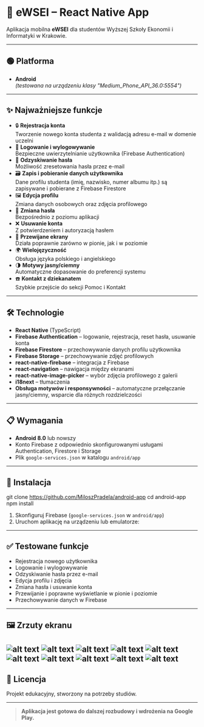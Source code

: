 # 📱 eWSEI – React Native App

Aplikacja mobilna **eWSEI** dla studentów Wyższej Szkoły Ekonomii i Informatyki w Krakowie.

---

## 🟢 Platforma

- **Android**  
  _(testowana na urządzeniu klasy "Medium_Phone_API_36.0:5554")_

---

## ✨ Najważniejsze funkcje

- 🔒 **Rejestracja konta**  
  Tworzenie nowego konta studenta z walidacją adresu e-mail w domenie uczelni
- 🔑 **Logowanie i wylogowywanie**  
  Bezpieczne uwierzytelnianie użytkownika (Firebase Authentication)
- 📧 **Odzyskiwanie hasła**  
  Możliwość zresetowania hasła przez e-mail
- 🗃️ **Zapis i pobieranie danych użytkownika**  
  Dane profilu studenta (imię, nazwisko, numer albumu itp.) są zapisywane i pobierane z Firebase Firestore
- 🖼️ **Edycja profilu**  
  Zmiana danych osobowych oraz zdjęcia profilowego
- 🔄 **Zmiana hasła**  
  Bezpośrednio z poziomu aplikacji
- ❌ **Usuwanie konta**  
  Z potwierdzeniem i autoryzacją hasłem
- 🔄 **Przewijane ekrany**  
  Działa poprawnie zarówno w pionie, jak i w poziomie
- 🌍 **Wielojęzyczność**  
  Obsługa języka polskiego i angielskiego
- 🌗 **Motywy jasny/ciemny**  
  Automatyczne dopasowanie do preferencji systemu
- ☎️ **Kontakt z dziekanatem**  
  Szybkie przejście do sekcji Pomoc i Kontakt

---

## 🛠️ Technologie

- **React Native** (TypeScript)
- **Firebase Authentication** – logowanie, rejestracja, reset hasła, usuwanie konta
- **Firebase Firestore** – przechowywanie danych profilu użytkownika
- **Firebase Storage** – przechowywanie zdjęć profilowych
- **react-native-firebase** – integracja z Firebase
- **react-navigation** – nawigacja między ekranami
- **react-native-image-picker** – wybór zdjęcia profilowego z galerii
- **i18next** – tłumaczenia
- **Obsługa motywów i responsywności** – automatyczne przełączanie jasny/ciemny, wsparcie dla różnych rozdzielczości

---

## 📋 Wymagania

- **Android 8.0** lub nowszy
- Konto Firebase z odpowiednio skonfigurowanymi usługami Authentication, Firestore i Storage
- Plik `google-services.json` w katalogu `android/app`

---

## 🚀 Instalacja

git clone https://github.com/MiloszPradela/android-app
cd android-app
npm install

1. Skonfiguruj Firebase (`google-services.json` w `android/app`)
2. Uruchom aplikację na urządzeniu lub emulatorze:


---

## ✅ Testowane funkcje

- Rejestracja nowego użytkownika
- Logowanie i wylogowywanie
- Odzyskiwanie hasła przez e-mail
- Edycja profilu i zdjęcia
- Zmiana hasła i usuwanie konta
- Przewijanie i poprawne wyświetlanie w pionie i poziomie
- Przechowywanie danych w Firebase

---

## 🖼️ Zrzuty ekranu
![alt text](image-9.png)
![alt text](image.png)
![alt text](image-1.png)
![alt text](image-2.png)
![alt text](image-3.png)
![alt text](image-4.png)
![alt text](image-5.png)
![alt text](image-6.png)
![alt text](image-7.png)
![alt text](image-8.png)
---

## 📄 Licencja

Projekt edukacyjny, stworzony na potrzeby  studiów.

---

> **Aplikacja jest gotowa do dalszej rozbudowy i wdrożenia na Google Play.**
